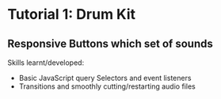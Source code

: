 ![]()

# Tutorial 1: Drum Kit

## Responsive Buttons which set of sounds

Skills learnt/developed:
- Basic JavaScript query Selectors and event listeners
- Transitions and smoothly cutting/restarting audio files
